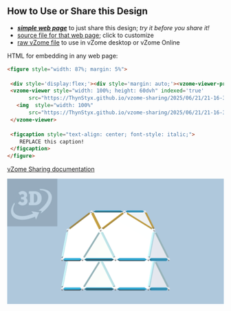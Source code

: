 
## How to Use or Share this Design

 - [***simple web page***](<https://ThynStyx.github.io/vzome-sharing/2025/06/21/21-16-39-Q₅^minusEg(R₅R₅)Q₅^minusE/>) to just share this design; *try it before you share it!*
 - [source file for that web page](<https://github.com/ThynStyx/vzome-sharing/edit/main/2025/06/21/21-16-39-Q₅^minusEg(R₅R₅)Q₅^minusE/index.md>); click to customize
 - [raw vZome file](<https://raw.githubusercontent.com/ThynStyx/vzome-sharing/main/2025/06/21/21-16-39-Q₅^minusEg(R₅R₅)Q₅^minusE/Q₅^minusEg(R₅R₅)Q₅^minusE.vZome>) to use in vZome desktop or vZome Online
 
 HTML for embedding in any web page:
 ```html
<figure style="width: 87%; margin: 5%">
  
  <div style='display:flex;'><div style='margin: auto;'><vzome-viewer-previous label='prev step'></vzome-viewer-previous><vzome-viewer-next label='next step'></vzome-viewer-next></div></div>
  <vzome-viewer style="width: 100%; height: 60dvh" indexed='true'
        src="https://ThynStyx.github.io/vzome-sharing/2025/06/21/21-16-39-Q₅^minusEg(R₅R₅)Q₅^minusE/Q₅^minusEg(R₅R₅)Q₅^minusE.vZome" >
    <img  style="width: 100%"
        src="https://ThynStyx.github.io/vzome-sharing/2025/06/21/21-16-39-Q₅^minusEg(R₅R₅)Q₅^minusE/Q₅^minusEg(R₅R₅)Q₅^minusE.png" >
  </vzome-viewer>

  <figcaption style="text-align: center; font-style: italic;">
     REPLACE this caption!
  </figcaption>
</figure>

 ```

[vZome Sharing documentation](https://vzome.github.io/vzome/sharing.html#how-it-works)

![Image](<Q₅^minusEg(R₅R₅)Q₅^minusE.png>)

